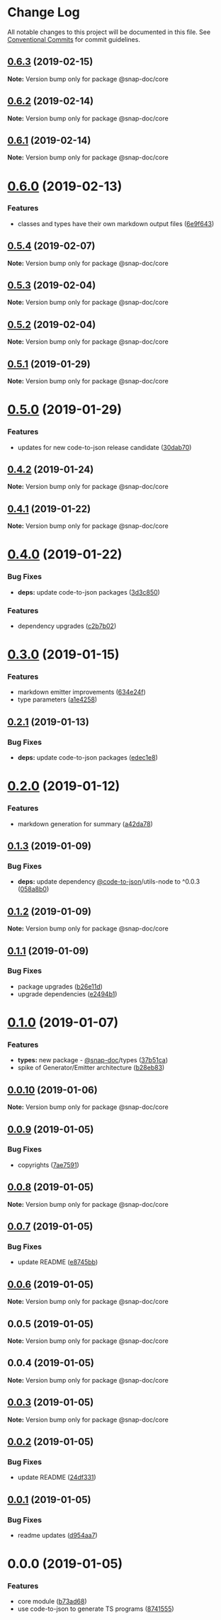 # Change Log

All notable changes to this project will be documented in this file.
See [Conventional Commits](https://conventionalcommits.org) for commit guidelines.

## [0.6.3](https://github.com/snap-doc/snap-doc/compare/@snap-doc/core@0.6.2...@snap-doc/core@0.6.3) (2019-02-15)

**Note:** Version bump only for package @snap-doc/core





## [0.6.2](https://github.com/snap-doc/snap-doc/compare/@snap-doc/core@0.6.1...@snap-doc/core@0.6.2) (2019-02-14)

**Note:** Version bump only for package @snap-doc/core





## [0.6.1](https://github.com/snap-doc/snap-doc/compare/@snap-doc/core@0.6.0...@snap-doc/core@0.6.1) (2019-02-14)

**Note:** Version bump only for package @snap-doc/core





# [0.6.0](https://github.com/snap-doc/snap-doc/compare/@snap-doc/core@0.5.4...@snap-doc/core@0.6.0) (2019-02-13)


### Features

* classes and types have their own markdown output files ([6e9f643](https://github.com/snap-doc/snap-doc/commit/6e9f643))





## [0.5.4](https://github.com/snap-doc/snap-doc/compare/@snap-doc/core@0.5.3...@snap-doc/core@0.5.4) (2019-02-07)

**Note:** Version bump only for package @snap-doc/core





## [0.5.3](https://github.com/snap-doc/snap-doc/compare/@snap-doc/core@0.5.2...@snap-doc/core@0.5.3) (2019-02-04)

**Note:** Version bump only for package @snap-doc/core





## [0.5.2](https://github.com/snap-doc/snap-doc/compare/@snap-doc/core@0.5.1...@snap-doc/core@0.5.2) (2019-02-04)

**Note:** Version bump only for package @snap-doc/core





## [0.5.1](https://github.com/snap-doc/snap-doc/compare/@snap-doc/core@0.5.0...@snap-doc/core@0.5.1) (2019-01-29)

**Note:** Version bump only for package @snap-doc/core





# [0.5.0](https://github.com/snap-doc/snap-doc/compare/@snap-doc/core@0.4.2...@snap-doc/core@0.5.0) (2019-01-29)


### Features

* updates for new code-to-json release candidate ([30dab70](https://github.com/snap-doc/snap-doc/commit/30dab70))





## [0.4.2](https://github.com/snap-doc/snap-doc/compare/@snap-doc/core@0.4.1...@snap-doc/core@0.4.2) (2019-01-24)

**Note:** Version bump only for package @snap-doc/core





## [0.4.1](https://github.com/snap-doc/snap-doc/compare/@snap-doc/core@0.4.0...@snap-doc/core@0.4.1) (2019-01-22)

**Note:** Version bump only for package @snap-doc/core





# [0.4.0](https://github.com/snap-doc/snap-doc/compare/@snap-doc/core@0.3.0...@snap-doc/core@0.4.0) (2019-01-22)


### Bug Fixes

* **deps:** update code-to-json packages ([3d3c850](https://github.com/snap-doc/snap-doc/commit/3d3c850))


### Features

* dependency upgrades ([c2b7b02](https://github.com/snap-doc/snap-doc/commit/c2b7b02))





# [0.3.0](https://github.com/snap-doc/snap-doc/compare/@snap-doc/core@0.2.1...@snap-doc/core@0.3.0) (2019-01-15)


### Features

* markdown emitter improvements ([634e24f](https://github.com/snap-doc/snap-doc/commit/634e24f))
* type parameters ([a1e4258](https://github.com/snap-doc/snap-doc/commit/a1e4258))





## [0.2.1](https://github.com/snap-doc/snap-doc/compare/@snap-doc/core@0.2.0...@snap-doc/core@0.2.1) (2019-01-13)


### Bug Fixes

* **deps:** update code-to-json packages ([edec1e8](https://github.com/snap-doc/snap-doc/commit/edec1e8))





# [0.2.0](https://github.com/snap-doc/snap-doc/compare/@snap-doc/core@0.1.3...@snap-doc/core@0.2.0) (2019-01-12)


### Features

* markdown generation for summary ([a42da78](https://github.com/snap-doc/snap-doc/commit/a42da78))





## [0.1.3](https://github.com/snap-doc/snap-doc/compare/@snap-doc/core@0.1.2...@snap-doc/core@0.1.3) (2019-01-09)


### Bug Fixes

* **deps:** update dependency [@code-to-json](https://github.com/code-to-json)/utils-node to ^0.0.3 ([058a8b0](https://github.com/snap-doc/snap-doc/commit/058a8b0))





## [0.1.2](https://github.com/snap-doc/snap-doc/compare/@snap-doc/core@0.1.1...@snap-doc/core@0.1.2) (2019-01-09)

**Note:** Version bump only for package @snap-doc/core





## [0.1.1](https://github.com/snap-doc/snap-doc/compare/@snap-doc/core@0.1.0...@snap-doc/core@0.1.1) (2019-01-09)


### Bug Fixes

* package upgrades ([b26e11d](https://github.com/snap-doc/snap-doc/commit/b26e11d))
* upgrade dependencies ([e2494b1](https://github.com/snap-doc/snap-doc/commit/e2494b1))





# [0.1.0](https://github.com/snap-doc/snap-doc/compare/@snap-doc/core@0.0.10...@snap-doc/core@0.1.0) (2019-01-07)


### Features

* **types:** new package - [@snap-doc](https://github.com/snap-doc)/types ([37b51ca](https://github.com/snap-doc/snap-doc/commit/37b51ca))
* spike of Generator/Emitter architecture ([b28eb83](https://github.com/snap-doc/snap-doc/commit/b28eb83))





## [0.0.10](https://github.com/snap-doc/snap-doc/compare/@snap-doc/core@0.0.9...@snap-doc/core@0.0.10) (2019-01-06)

**Note:** Version bump only for package @snap-doc/core





## [0.0.9](https://github.com/snap-doc/snap-doc/compare/@snap-doc/core@0.0.8...@snap-doc/core@0.0.9) (2019-01-05)


### Bug Fixes

* copyrights ([7ae7591](https://github.com/snap-doc/snap-doc/commit/7ae7591))





## [0.0.8](https://github.com/snap-doc/snap-doc/compare/@snap-doc/core@0.0.7...@snap-doc/core@0.0.8) (2019-01-05)

**Note:** Version bump only for package @snap-doc/core





## [0.0.7](https://github.com/snap-doc/snap-doc/compare/@snap-doc/core@0.0.6...@snap-doc/core@0.0.7) (2019-01-05)


### Bug Fixes

* update README ([e8745bb](https://github.com/snap-doc/snap-doc/commit/e8745bb))





## [0.0.6](https://github.com/snap-doc/snap-doc/compare/@snap-doc/core@0.0.5...@snap-doc/core@0.0.6) (2019-01-05)

**Note:** Version bump only for package @snap-doc/core





## 0.0.5 (2019-01-05)

**Note:** Version bump only for package @snap-doc/core





## 0.0.4 (2019-01-05)

**Note:** Version bump only for package @snap-doc/core





## [0.0.3](https://github.com/snap-doc/snap-doc/compare/@snap-doc/core@0.0.2...@snap-doc/core@0.0.3) (2019-01-05)

**Note:** Version bump only for package @snap-doc/core





## [0.0.2](https://github.com/snap-doc/snap-doc/compare/@snap-doc/core@0.0.1...@snap-doc/core@0.0.2) (2019-01-05)


### Bug Fixes

* update README ([24df331](https://github.com/snap-doc/snap-doc/commit/24df331))





## [0.0.1](https://github.com/snap-doc/snap-doc/compare/@snap-doc/core@0.0.0...@snap-doc/core@0.0.1) (2019-01-05)


### Bug Fixes

* readme updates ([d954aa7](https://github.com/snap-doc/snap-doc/commit/d954aa7))





# 0.0.0 (2019-01-05)


### Features

* core module ([b73ad68](https://github.com/snap-doc/snap-doc/commit/b73ad68))
* use code-to-json to generate TS programs ([8741555](https://github.com/snap-doc/snap-doc/commit/8741555))
